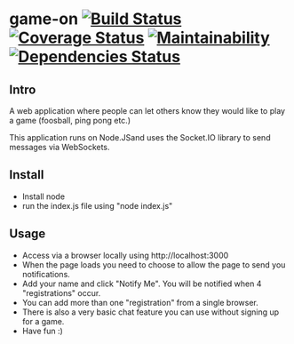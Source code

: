 # game-on [![Build Status](https://travis-ci.org/Elgismarus/game-on.svg?branch=master)](https://travis-ci.org/Elgismarus/game-on?branch=master) [![Coverage Status](https://coveralls.io/repos/github/Elgismarus/game-on/badge.svg?branch=master)](https://coveralls.io/github/Elgismarus/game-on?branch=master) [![Maintainability](https://api.codeclimate.com/v1/badges/20fa6c7180787dd18471/maintainability)](https://codeclimate.com/github/Elgismarus/game-on/maintainability) [![Dependencies Status](https://david-dm.org/Elgismarus/game-on/status.svg)](https://david-dm.org/Elgismarus/game-on) 
 


## Intro
A web application where people can let others know they would like to play a game (foosball, ping pong etc.)


This application runs on Node.JSand uses the Socket.IO library to send messages via WebSockets. 


## Install
- Install node
- run the index.js file using "node index.js"


## Usage
- Access via a browser locally using http://localhost:3000
- When the page loads you need to choose to allow the page to send you notifications.
- Add your name and click "Notify Me". You will be notified when 4 "registrations" occur. 
- You can add more than one "registration" from a single browser.
- There is also a very basic chat feature you can use without signing up for a game.
- Have fun :)
